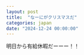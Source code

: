 ```yaml
---
layout: post
title:  "なーにがクリスマスだ"
categories: japan
date: "2024-12-24 00:00:00"
---
```


明日から有給休暇だーーー！！

